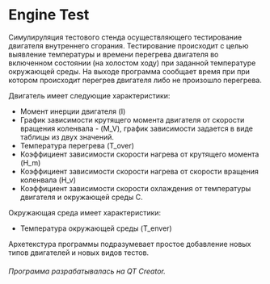 # Engine Test

Симулируляция тестового стенда осуществляющего тестирование двигателя внутреннего сгорания. Тестирование происходит с целью выявление температуры и времени перегрева двигателя во включенном состоянии (на холостом ходу) при заданной температуре окружающей среды.
На выходе программа сообщает время при при котором происходит перегрев двигателя либо не произошло перегрева.

Двигатель имеет следующие характеристики:
* Момент инерции двигателя (I)
* График зависимости крутящего момента двигателя от скорости вращения коленвала - (M_V), график зависимости задается в виде таблицы из двух значений.
* Температура перегрева
 (T_over)
* Коэффициент зависимости скорости нагрева от крутящего момента (H_m)
* Коэффициент зависимости скорости нагрева от скорости вращения коленвала (H_v)
* Коэффициент зависимости скорости охлаждения от температуры двигателя и окружающей среды C.

Окружающая среда имеет характеристики:
* Температура окружающей среды (T_enver)

Архетекстура программы подразумевает простое добавление новых типов двигателей и новых видов тестов.
###### Программа разрабатывалась на QT Creator.
